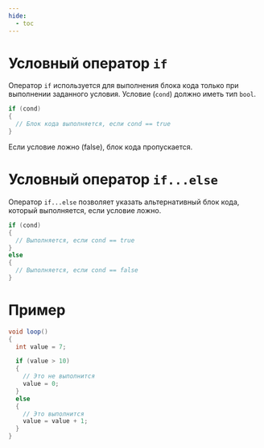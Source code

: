 ```yaml
---
hide:
  - toc
---
```


# Условный оператор `if`
Оператор `if` используется для выполнения блока кода только при выполнении заданного условия. Условие (`cond`) должно иметь тип `bool`.
```cs
if (cond)
{
  // Блок кода выполняется, если cond == true
}
```
Если условие ложно (false), блок кода пропускается.

# Условный оператор `if...else`
Оператор `if...else` позволяет указать альтернативный блок кода, который выполняется, если условие ложно.
```cs
if (cond)
{
  // Выполняется, если cond == true
}
else
{
  // Выполняется, если cond == false
}
```

# Пример
```cs
void loop()
{
  int value = 7;

  if (value > 10)
  {
    // Это не выполнится
    value = 0;
  }
  else
  {
    // Это выполнится
    value = value + 1;
  }
}
```